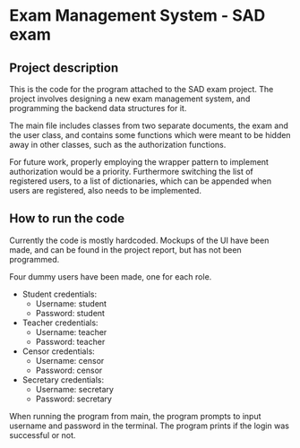 # Exam Management System - SAD exam

## Project description
This is the code for the program attached to the SAD exam project. The project involves designing a new exam management system, and programming the backend data structures for it.

The main file includes classes from two separate documents, the exam and the user class, and contains some functions which were meant to be hidden away in other classes, such as the authorization functions.

For future work, properly employing the wrapper pattern to implement authorization would be a priority. Furthermore switching the list of registered users, to a list of dictionaries, which can be appended when users are registered, also needs to be implemented.

## How to run the code
Currently the code is mostly hardcoded. Mockups of the UI have been made, and can be found in the project report, but has not been programmed.

Four dummy users have been made, one for each role.
* Student credentials:
    * Username: student
    * Password: student
* Teacher credentials:
    * Username: teacher
    * Password: teacher
* Censor credentials:
    * Username: censor
    * Password: censor
* Secretary credentials:
    * Username: secretary
    * Password: secretary

When running the program from main, the program prompts to input username and password in the terminal. The program prints if the login was successful or not.